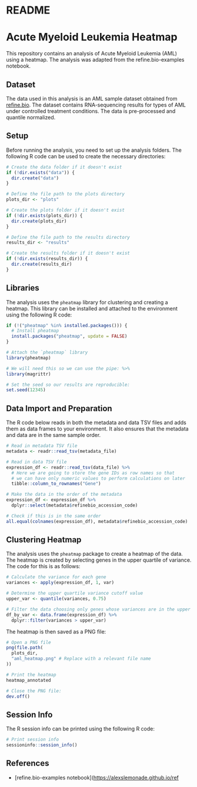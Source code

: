 # README
# Acute Myeloid Leukemia Heatmap

This repository contains an analysis of Acute Myeloid Leukemia (AML) using a heatmap. The analysis was adapted from the refine.bio-examples notebook.

## Dataset

The data used in this analysis is an AML sample dataset obtained from [refine.bio](https://www.refine.bio/experiments/SRP070849). The dataset contains RNA-sequencing results for types of AML under controlled treatment conditions. The data is pre-processed and quantile normalized.

## Setup

Before running the analysis, you need to set up the analysis folders. The following R code can be used to create the necessary directories:

```r
# Create the data folder if it doesn't exist
if (!dir.exists("data")) {
  dir.create("data")
}

# Define the file path to the plots directory
plots_dir <- "plots"

# Create the plots folder if it doesn't exist
if (!dir.exists(plots_dir)) {
  dir.create(plots_dir)
}

# Define the file path to the results directory
results_dir <- "results"

# Create the results folder if it doesn't exist
if (!dir.exists(results_dir)) {
  dir.create(results_dir)
}
```

## Libraries

The analysis uses the `pheatmap` library for clustering and creating a heatmap. This library can be installed and attached to the environment using the following R code:

```r
if (!("pheatmap" %in% installed.packages())) {
  # Install pheatmap
  install.packages("pheatmap", update = FALSE)
}

# Attach the `pheatmap` library
library(pheatmap)

# We will need this so we can use the pipe: %>%
library(magrittr)

# Set the seed so our results are reproducible:
set.seed(12345)
```

## Data Import and Preparation

The R code below reads in both the metadata and data TSV files and adds them as data frames to your environment. It also ensures that the metadata and data are in the same sample order.

```r
# Read in metadata TSV file
metadata <- readr::read_tsv(metadata_file)

# Read in data TSV file
expression_df <- readr::read_tsv(data_file) %>%
  # Here we are going to store the gene IDs as row names so that
  # we can have only numeric values to perform calculations on later
  tibble::column_to_rownames("Gene")

# Make the data in the order of the metadata
expression_df <- expression_df %>%
  dplyr::select(metadata$refinebio_accession_code)

# Check if this is in the same order
all.equal(colnames(expression_df), metadata$refinebio_accession_code)
```

## Clustering Heatmap

The analysis uses the `pheatmap` package to create a heatmap of the data. The heatmap is created by selecting genes in the upper quartile of variance. The code for this is as follows:

```r
# Calculate the variance for each gene
variances <- apply(expression_df, 1, var)

# Determine the upper quartile variance cutoff value
upper_var <- quantile(variances, 0.75)

# Filter the data choosing only genes whose variances are in the upper quartile
df_by_var <- data.frame(expression_df) %>%
  dplyr::filter(variances > upper_var)
```

The heatmap is then saved as a PNG file:

```r
# Open a PNG file
png(file.path(
  plots_dir,
  "aml_heatmap.png" # Replace with a relevant file name
))

# Print the heatmap
heatmap_annotated

# Close the PNG file:
dev.off()
```

## Session Info

The R session info can be printed using the following R code:

```r
# Print session info
sessioninfo::session_info()
```

## References

- [refine.bio-examples notebook](https://alexslemonade.github.io/ref